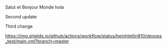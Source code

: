 Salut et Bonjour Monde hola

Second update

Third change

https://img.shields.io/github/actions/workflow/status/heinhtetlin810/devops_test/main.yml?branch=master